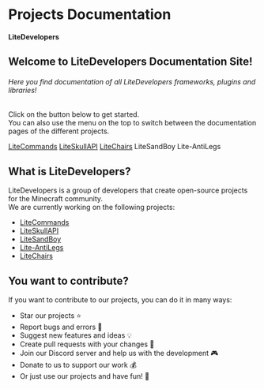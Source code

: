 # Projects Documentation

#### LiteDevelopers

## Welcome to LiteDevelopers Documentation Site!

###### Here you find documentation of all LiteDevelopers frameworks, plugins and libraries!

Click on the button below to get started.<br>
You can also use the menu on the top to switch between the documentation pages of the different projects.

<a href="/documentation/litecommands/what-is-litecommands" class="docs-button">LiteCommands</a>
<a href="/documentation/liteskullapi/getting-started" class="docs-button">LiteSkullAPI</a>
<a href="/documentation/litechairs/getting-started" class="docs-button">LiteChairs</a>
<a class="off-button">LiteSandBoy</a>
<a class="off-button">Lite-AntiLegs</a>

## What is LiteDevelopers?

LiteDevelopers is a group of developers that create open-source projects for the Minecraft community.<br>
We are currently working on the following projects:

-   [LiteCommands](https://github.com/Rollczi/LiteCommands)
-   [LiteSkullAPI](https://github.com/Rollczi/LiteSkullAPI)
-   [LiteSandBoy](https://github.com/Rollczi/LiteSandBoy)
-   [Lite-AntiLegs](https://github.com/LiteDevelopers/Lite-AntiLegs)
-   [LiteChairs](https://github.com/Rollczi/LiteChairs)

## You want to contribute?

If you want to contribute to our projects, you can do it in many ways:

-   Star our projects ⭐
-   Report bugs and errors 🐛
-   Suggest new features and ideas 💡
-   Create pull requests with your changes 📝
-   Join our Discord server and help us with the development 🎮
-   Donate to us to support our work 💰
-   Or just use our projects and have fun! 🎉
